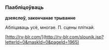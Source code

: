 ### Паабліцоўваць
**дзеяслоў, закончанае трыванне**

Абліцаваць усё, многае. П. сцены пліткай.

<a rel="author">[http://rv-blr.com/](http://rv-blr.com/slounik.jsp?letterId=0&maskId=0&pageId=1965)</a>
